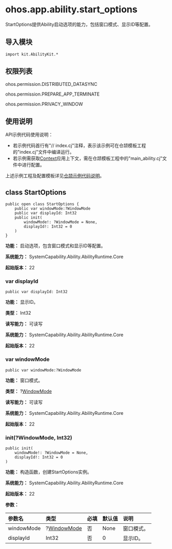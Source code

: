 # ohos.app.ability.start_options

StartOptions提供Ability启动选项的能力，包括窗口模式、显示ID等配置。

## 导入模块

```cangjie
import kit.AbilityKit.*
```

## 权限列表

ohos.permission.DISTRIBUTED_DATASYNC

ohos.permission.PREPARE_APP_TERMINATE

ohos.permission.PRIVACY_WINDOW

## 使用说明

API示例代码使用说明：

- 若示例代码首行有"// index.cj"注释，表示该示例可在仓颉模板工程的"index.cj"文件中编译运行。
- 若示例需获取[Context](./cj-apis-app-ability-ui_ability.md#class-context)应用上下文，需在仓颉模板工程中的"main_ability.cj"文件中进行配置。

上述示例工程及配置模板详见[仓颉示例代码说明](../../cj-development-intro.md#仓颉示例代码说明)。

## class StartOptions

```cangjie
public open class StartOptions {
    public var windowMode:?WindowMode
    public var displayId: Int32
    public init(
        windowMode!: ?WindowMode = None,
        displayId!: Int32 = 0
    )
}
```

**功能：** 启动选项，包含窗口模式和显示ID等配置。

**系统能力：** SystemCapability.Ability.AbilityRuntime.Core

**起始版本：** 22

### var displayId

```cangjie
public var displayId: Int32
```

**功能：** 显示ID。

**类型：** Int32

**读写能力：** 可读写

**系统能力：** SystemCapability.Ability.AbilityRuntime.Core

**起始版本：** 22

### var windowMode

```cangjie
public var windowMode:?WindowMode
```

**功能：** 窗口模式。

**类型：** ?[WindowMode](cj-apis-app-ability-ability_constant.md#enum-windowmode)

**读写能力：** 可读写

**系统能力：** SystemCapability.Ability.AbilityRuntime.Core

**起始版本：** 22

### init(?WindowMode, Int32)

```cangjie
public init(
    windowMode!: ?WindowMode = None,
    displayId!: Int32 = 0
)
```

**功能：** 构造函数，创建StartOptions实例。

**系统能力：** SystemCapability.Ability.AbilityRuntime.Core

**起始版本：** 22

**参数：**

|参数名|类型|必填|默认值|说明|
|:---|:---|:---|:---|:---|
|windowMode|?[WindowMode](cj-apis-app-ability-ability_constant.md#enum-windowmode)|否|None|窗口模式。|
|displayId|Int32|否|0|显示ID。|
